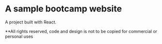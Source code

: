 # A sample bootcamp website

A project built with React.


**All rights reserved, code and design is not to be copied for commercial or personal uses
